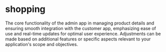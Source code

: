 # shopping

The core functionality of the admin app in managing product details and ensuring smooth integration with the customer app, emphasizing ease of use and real-time updates for optimal user experience. Adjustments can be made based on additional features or specific aspects relevant to your application's scope and objectives.

